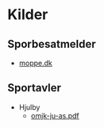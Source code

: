 # Kilder

## Sporbesatmelder

* [moppe.dk](https://www.moppe.dk/besat.html)

## Sportavler

* Hjulby
  * [omjk-ju-as.pdf](./omjk-ju-as.pdf)